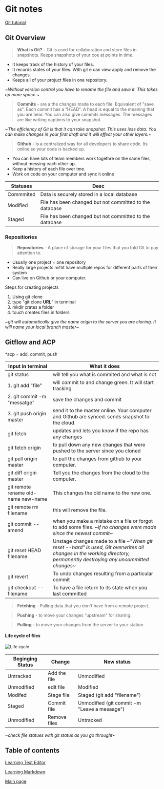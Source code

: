 # Git notes

[Git tutorial](https://blog.udemy.com/git-tutorial-a-comprehensive-guide/)

## Git Overview

> **What is Git?** - Git is used for collaboration and store files in snapshots. Keeps snapshots of your coe at points in time.

* It keeps track of the history of your files.
* It records states of your files. With git e can view apply and remove the changes.
* Keeps all of your projuct files in one repository.

~*Without version control you have to rename the file and save it. This takes up more space.*~

> **Commits** - are a the changes made to each file. Equivalent of "save as". Each commit has a "HEAD". A head is equal to the meaning that you are hear. You can also give commits messages. The messages are like writing captions to your snapshot.

~*The efficiency of Git is that it can take snapshot. This uses less data. You can make changes in your first draft and it will effect your other layers.*~

> **Github** - is a centralized way for all developers to share code. Its online so your code is backed up.
* You can have lots of team members work togethre on the same files, without messing each other up.
* Keep a history of each file over tme.
* Work on code on your computer and sync it online

Statuses|Desc
---- | -----
Commmited| Data is securely stored in a local database
Modified| File has been changed but not committed to the database
Staged| File has been changed but not committed to the database

### Repositiories

> **Repositories** - A place of storage for your files that you told Git to pay attention to.
* Usually one project = one repository
* Really large projects mitht have multiple repos for different parts of their system
* Can live on Github or your computer.

Steps for creating projects
1. Using git clone
2. type "git clone **URL**" in terminal
3. mkdir crates a folder
4. touch creates files in folders

~*git will automatically give the name origin to the server you are cloning. It will name your local branch master*~

## Gitflow and ACP 

*acp = add, commit, push

Input in terminal| What it does
------- | -------
 git status| will tell you what is commited and what is not
1. git add "file"| will commit to and change green. It will start tracking
2. git commit -m "messatge"| save the changes and commit
3. git push origin master| send it to the master online. Your computer and Github are synced. sends snapshot to the cloud.
 git fetch| updates and lets you know if the repo has any changes
git fetch origin| to pull down any new changes that were pushed to the server since you cloned 
git pull origin master| to pull the changes from github to your computer. 
git diff origin master | Tell you the changes from the cloud to the computer. 
git remote rename old-name new-name| This changes the old name to the new one.
git remote rm filename| this will remove the file.
git commit --amend| when you make a mistake on a file or forgot to add some files. ~*if no changes were made since the newest commit*~
git reset HEAD filename| Unstage changes made to a file ~*"When git reset --hard" is used, Git overwrites all changes in the working directory, permanently destroying any uncommitted changes*~
git revert| To undo changes resulting from a particular commit
git checkout -- filename| To have a file return to its state when you last committed



> **Fetching** - Pulling data that you don't have from a remote project.

> **Pushing** - to move your changes “upstream” for sharing. 

> **Pulling** - to move your changes from the server to your station


#### Life cycle of files

![Life cycle](https://blog.udemy.com/wp-content/uploads/2015/08/image006.png)

Beginging Status| Change| New status
----- | -------- | -------
Untracked| Add the file| Unmodified
Unmodified| edit file| Modified 
Modifed| Stage file| Staged (git add "filename")
Staged| Commit file| Unmodified (git commit -m "Leave a mesaage")
Unmodified| Remove files| Untracked

~*check file statues with git status as you go throught*~



## Table of contents
[Learning Text Editor](https://will-ing.github.io/learning-journal/learn-text-editor)

[Learning Markdown](https://will-ing.github.io/learning-journal/learning-markdown)

[Main page](https://will-ing.github.io/learning-journal/)




